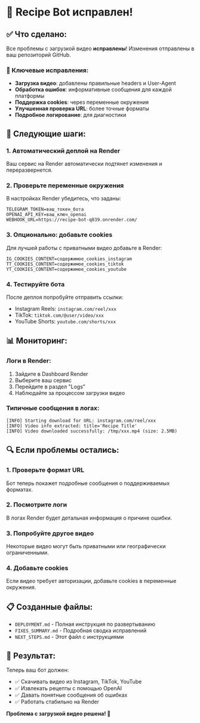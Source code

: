 # 🎉 Recipe Bot исправлен!

## ✅ Что сделано:

Все проблемы с загрузкой видео **исправлены**! Изменения отправлены в ваш репозиторий GitHub.

### 🔧 Ключевые исправления:
- **Загрузка видео**: добавлены правильные headers и User-Agent
- **Обработка ошибок**: информативные сообщения для каждой платформы
- **Поддержка cookies**: через переменные окружения
- **Улучшенная проверка URL**: более точные форматы
- **Подробное логирование**: для диагностики

## 🚀 Следующие шаги:

### 1. **Автоматический деплой на Render**
Ваш сервис на Render автоматически подтянет изменения и переразвернется.

### 2. **Проверьте переменные окружения**
В настройках Render убедитесь, что заданы:
```
TELEGRAM_TOKEN=ваш_токен_бота
OPENAI_API_KEY=ваш_ключ_openai
WEBHOOK_URL=https://recipe-bot-q839.onrender.com/
```

### 3. **Опционально: добавьте cookies**
Для лучшей работы с приватными видео добавьте в Render:
```
IG_COOKIES_CONTENT=содержимое_cookies_instagram
TT_COOKIES_CONTENT=содержимое_cookies_tiktok
YT_COOKIES_CONTENT=содержимое_cookies_youtube
```

### 4. **Тестируйте бота**
После деплоя попробуйте отправить ссылки:
- Instagram Reels: `instagram.com/reel/xxx`
- TikTok: `tiktok.com/@user/video/xxx`
- YouTube Shorts: `youtube.com/shorts/xxx`

## 📊 Мониторинг:

### Логи в Render:
1. Зайдите в Dashboard Render
2. Выберите ваш сервис
3. Перейдите в раздел "Logs"
4. Наблюдайте за процессом загрузки видео

### Типичные сообщения в логах:
```
[INFO] Starting download for URL: instagram.com/reel/xxx
[INFO] Video info extracted: title='Recipe Title'
[INFO] Video downloaded successfully: /tmp/xxx.mp4 (size: 2.5MB)
```

## 🔍 Если проблемы остались:

### 1. **Проверьте формат URL**
Бот теперь покажет подробные сообщения о поддерживаемых форматах.

### 2. **Посмотрите логи**
В логах Render будет детальная информация о причине ошибки.

### 3. **Попробуйте другое видео**
Некоторые видео могут быть приватными или географически ограниченными.

### 4. **Добавьте cookies**
Если видео требует авторизации, добавьте cookies в переменные окружения.

## 📋 Созданные файлы:

- `DEPLOYMENT.md` - Полная инструкция по развертыванию
- `FIXES_SUMMARY.md` - Подробная сводка исправлений
- `NEXT_STEPS.md` - Этот файл с инструкциями

## 💬 Результат:

Теперь ваш бот должен:
- ✅ Скачивать видео из Instagram, TikTok, YouTube
- ✅ Извлекать рецепты с помощью OpenAI
- ✅ Давать понятные сообщения об ошибках
- ✅ Работать стабильно на Render

**Проблема с загрузкой видео решена! 🎉**